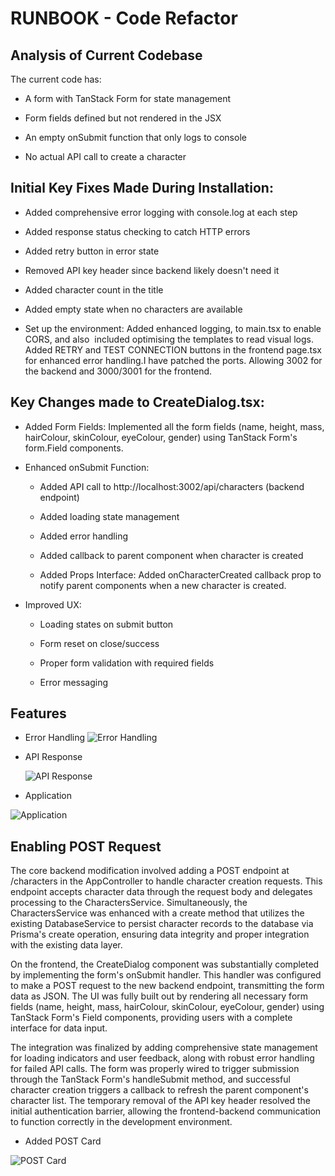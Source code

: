 # RUNBOOK - Code Refactor

## Analysis of Current Codebase

The current code has:

  - A form with TanStack Form for state management

  - Form fields defined but not rendered in the JSX

  - An empty onSubmit function that only logs to console

  - No actual API call to create a character

## Initial Key Fixes Made During Installation:

  - Added comprehensive error logging with console.log at each step

  - Added response status checking to catch HTTP errors

  - Added retry button in error state

  - Removed API key header since backend likely doesn't need it

  - Added character count in the title

  - Added empty state when no characters are available

  - Set up the environment: Added enhanced logging, to main.tsx to enable CORS, and also  included optimising the templates to read visual logs. Added RETRY and TEST CONNECTION buttons in the frontend page.tsx for enhanced error handling.I have patched the ports. Allowing 3002 for the backend and 3000/3001 for the frontend.

## Key Changes made to CreateDialog.tsx: 


- Added Form Fields: Implemented all the form fields (name, height, mass, hairColour, skinColour, eyeColour, gender) using TanStack Form's form.Field components.

- Enhanced onSubmit Function:

  - Added API call to http://localhost:3002/api/characters  (backend endpoint)

  - Added loading state management

  - Added error handling

  - Added callback to parent component when character is created

  - Added Props Interface: Added onCharacterCreated callback prop to notify parent components when a new character is created.

- Improved UX:

  - Loading states on submit button

  - Form reset on close/success

  - Proper form validation with required fields

  - Error messaging


   
## Features

- Error Handling
 ![Error Handling](https://github.com/kukuu/Applied/blob/main/coding-challenge/docs/improved-error-handling-logs.png)

- API Response

  ![API Response](https://github.com/kukuu/Applied/blob/main/coding-challenge/docs/localhost-3002-characters-api.png)

- Application

 ![Application](https://github.com/kukuu/Applied/blob/main/coding-challenge/docs/results.png)

 ## Enabling POST Request
 The core backend modification involved adding a POST endpoint at /characters in the AppController to handle character creation requests. This endpoint accepts character data through the request body and delegates processing to the CharactersService. Simultaneously, the CharactersService was enhanced with a create method that utilizes the existing DatabaseService to persist character records to the database via Prisma's create operation, ensuring data integrity and proper integration with the existing data layer.

On the frontend, the CreateDialog component was substantially completed by implementing the form's onSubmit handler. This handler was configured to make a POST request to the new backend endpoint, transmitting the form data as JSON. The UI was fully built out by rendering all necessary form fields (name, height, mass, hairColour, skinColour, eyeColour, gender) using TanStack Form's Field components, providing users with a complete interface for data input.

The integration was finalized by adding comprehensive state management for loading indicators and user feedback, along with robust error handling for failed API calls. The form was properly wired to trigger submission through the TanStack Form's handleSubmit method, and successful character creation triggers a callback to refresh the parent component's character list. The temporary removal of the API key header resolved the initial authentication barrier, allowing the frontend-backend communication to function correctly in the development environment.

- Added POST Card

 ![POST Card](https://github.com/kukuu/Applied/blob/main/coding-challenge/docs/POST-Card.png)
